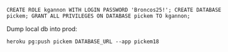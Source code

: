`CREATE ROLE kgannon WITH LOGIN PASSWORD 'Broncos25!';
CREATE DATABASE pickem;
GRANT ALL PRIVILEGES ON DATABASE pickem TO kgannon;`

Dump local db into prod:

`heroku pg:push pickem DATABASE_URL --app pickem18`